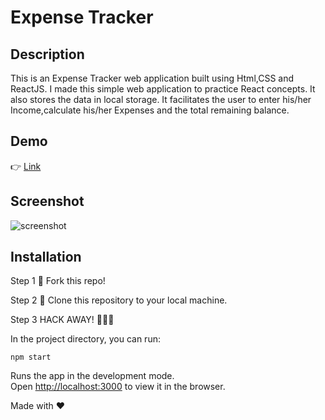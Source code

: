 # Expense Tracker

## Description

This is an Expense Tracker web application built using Html,CSS and ReactJS. I made this simple web application to practice React concepts. It also stores the data in local storage. It facilitates the user to enter his/her Income,calculate his/her Expenses and the total remaining balance.

## Demo

👉 [Link](https://brave-khorana-45dd33.netlify.app/)

## Screenshot

![screenshot](https://user-images.githubusercontent.com/4997491/102491490-47defc00-4096-11eb-836c-4614a181f9b0.JPG)

## Installation

Step 1
🍴 Fork this repo!

Step 2
👯 Clone this repository to your local machine.

Step 3
HACK AWAY! 🔨🔨🔨

In the project directory, you can run:

`npm start`

Runs the app in the development mode.<br />
Open [http://localhost:3000](http://localhost:3000) to view it in the browser.

Made with ❤
